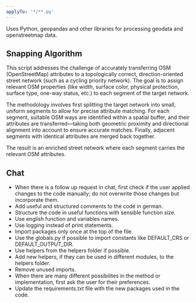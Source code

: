 ```yaml
---
applyTo: '*/**.py'
---
```


Uses Python, geopandas and other libraries for processing geodata and openstreetmap data.

## Snapping Algorithm

This script addresses the challenge of accurately transferring OSM (OpenStreetMap) attributes to a topologically correct, direction-oriented street network (such as a cycling priority network). The goal is to assign relevant OSM properties (like width, surface color, physical protection, surface type, one-way status, etc.) to each segment of the target network.

The methodology involves first splitting the target network into small, uniform segments to allow for precise attribute matching. For each segment, suitable OSM ways are identified within a spatial buffer, and their attributes are transferred—taking both geometric proximity and directional alignment into account to ensure accurate matches. Finally, adjacent segments with identical attributes are merged back together.

The result is an enriched street network where each segment carries the relevant OSM attributes.

## Chat

- When there is a follow up request in chat, first check if the user applied changes to the code manually; do not overwrite those changes but incorporate them.
- Add useful and structured comments to the code in german.
- Structure the code in useful functions with sensible function size.
- Use english function and variables names.
- Use logging instead of print statements.
- Import packages only once at the top of the file.
- Use the globals.py if possible to import constants like DEFAULT_CRS or DEFAULT_OUTPUT_DIR.
- Use helpers from the helpers folder if possible.
- Add new helpers, if they can be used in different modules, to the helpers folder.
- Remove unused imports.
- When there are many different possibilites in the method or implementation, first ask the user for their preferences.
- Update the requirements.txt file with the new packages used in the code.
